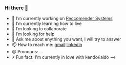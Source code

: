 ### Hi there 👋
- 🔭 I’m currently working on [Reccomender Systems](https://github.com/Fakser/Reccomenders) 
- 🌱 I’m currently learning how to live 
- 👯 I’m looking to collaborate 
- 🤔 I’m looking for help 
- 💬 Ask me about enything you want, I will try to answer
- 📫 How to reach me: [gmail](krzysztof.kraamarz@gmail.com) [linkedin](https://www.linkedin.com/in/krzysztof-kramarz/)
- 😄 Pronouns: ...
- ⚡ Fun fact: I'm currently in love with kendo/iaido
-->
<!--
**Fakser/Fakser** is a ✨ _special_ ✨ repository because its `README.md` (this file) appears on your GitHub profile.



